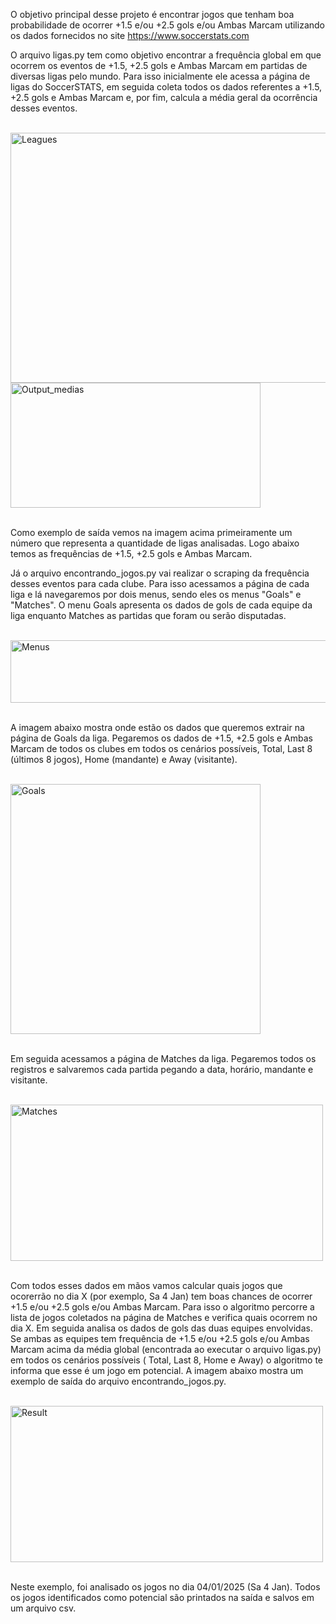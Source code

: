 O objetivo principal desse projeto é encontrar jogos que tenham boa probabilidade de ocorrer +1.5 e/ou +2.5 gols e/ou Ambas Marcam utilizando os dados fornecidos no site https://www.soccerstats.com

O arquivo ligas.py tem como objetivo encontrar a frequência global em que ocorrem os eventos de +1.5, +2.5 gols e Ambas Marcam em partidas de diversas ligas pelo mundo.
Para isso inicialmente ele acessa a página de ligas do SoccerSTATS, em seguida coleta todos os dados referentes a +1.5, +2.5 gols e Ambas Marcam e, por fim, calcula a média geral da ocorrência desses eventos.

<div style="display: inlineblock"><br>
  <img align="center" alt="Leagues" height="400" width="800" src="https://github.com/marcosbaccin/soccerstats/blob/master/prints/01.png"><br>
  <img align="center" alt="Output_medias" height="200" width="400" src="https://github.com/marcosbaccin/soccerstats/blob/master/prints/02.png">
</div><br>

Como exemplo de saída vemos na imagem acima primeiramente um número que representa a quantidade de ligas analisadas. Logo abaixo temos as frequências de +1.5, +2.5 gols e Ambas Marcam.

Já o arquivo encontrando_jogos.py vai realizar o scraping da frequência desses eventos para cada clube. Para isso acessamos a página de cada liga e lá navegaremos por dois menus, sendo eles os menus "Goals" e "Matches".
O menu Goals apresenta os dados de gols de cada equipe da liga enquanto Matches as partidas que foram ou serão disputadas.

<div style="display: inlineblock"><br>
  <img align="center" alt="Menus" height="100" width="600" src="https://github.com/marcosbaccin/soccerstats/blob/master/prints/03.png">
</div><br>

A imagem abaixo mostra onde estão os dados que queremos extrair na página de Goals da liga. Pegaremos os dados de +1.5, +2.5 gols e Ambas Marcam de todos os clubes em todos os cenários possíveis, Total, Last 8 (últimos 8 jogos), Home (mandante) e Away (visitante).

<div style="display: inlineblock"><br>
  <img align="center" alt="Goals" height="400" width="400" src="https://github.com/marcosbaccin/soccerstats/blob/master/prints/04.png">
</div><br>

Em seguida acessamos a página de Matches da liga. Pegaremos todos os registros e salvaremos cada partida pegando a data, horário, mandante e visitante.

<div style="display: inlineblock"><br>
  <img align="center" alt="Matches" height="250" width="500" src="https://github.com/marcosbaccin/soccerstats/blob/master/prints/05.png">
</div><br>

Com todos esses dados em mãos vamos calcular quais jogos que ocorerrão no dia X (por exemplo, Sa 4 Jan) tem boas chances de ocorrer +1.5 e/ou +2.5 gols e/ou Ambas Marcam.
Para isso o algoritmo percorre a lista de jogos coletados na página de Matches e verifica quais ocorrem no dia X. Em seguida analisa os dados de gols das duas equipes envolvidas. Se ambas as equipes tem frequência de +1.5 e/ou +2.5 gols e/ou Ambas Marcam acima da média global (encontrada ao executar o arquivo ligas.py) em todos os cenários possíveis ( Total, Last 8, Home e Away) o algoritmo te informa que esse é um jogo em potencial. A imagem abaixo mostra um exemplo de saída do arquivo encontrando_jogos.py.

<div style="display: inlineblock"><br>
  <img align="center" alt="Result" height="250" width="500" src="https://github.com/marcosbaccin/soccerstats/blob/master/prints/06.png">
</div><br>

Neste exemplo, foi analisado os jogos no dia 04/01/2025 (Sa 4 Jan). Todos os jogos identificados como potencial são printados na saída e salvos em um arquivo csv.
